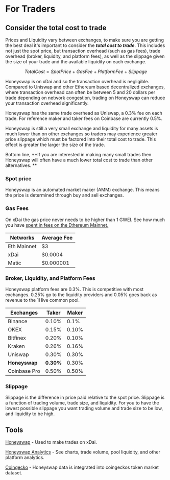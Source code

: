 # For Traders

## Consider the total cost to trade&#x20;

Prices and Liquidity vary between exchanges, to make sure you are getting the best deal it's important to consider the _**total cost to trade**_. This includes not just the spot price, but transaction overhead (such as gas fees), trade overhead (broker, liquidity, and platform fees), as well as the slippage given the size of your trade and the available liquidity on each exchange.&#x20;

$$
Total Cost = Spot Price + Gas Fee + Platform Fee + Slippage
$$

Honeyswap is on xDai and so the transaction overhead is negligible. Compared to Uniswap and other Ethereum based decentralized exchanges, where transaction overhead can often be between 5 and 20 dollars per trade depending on network congestion, trading on Honeyswap can reduce your transaction overhead significantly.&#x20;

Honeyswap has the same trade overhead as Uniswap, a 0.3% fee on each trade. For reference maker and taker fees on Coinbase are currently 0.5%.&#x20;

Honeyswap is still a very small exchange and liquidity for many assets is much lower than on other exchanges so traders may experience greater price slippage which must be factored into their total cost to trade. This effect is greater the larger the size of the trade. &#x20;

Bottom line, **If you are interested in making many small trades then Honeyswap will often have a much lower total cost to trade than other alternatives. **

### Spot price

Honeyswap is an automated market maker (AMM) exchange. This means the price is determined through buy and sell exchanges.&#x20;

### Gas Fees

On xDai the gas price never needs to be higher than 1 GWEI. See how much you have [spent in fees on the Ethereum Mainnet.](https://fees.wtf)&#x20;

| Networks    | Average Fee |
| ----------- | ----------- |
| Eth Mainnet | $3          |
| xDai        | $0.0004     |
| Matic       | $0.000001   |

### Broker, Liquidity, and Platform Fees

Honeyswap platform fees are 0.3%. This is competitive with most exchanges. 0.25% go to the liquidity providers and 0.05% goes back as revenue to the 1Hive common pool.

| Exchanges     | Taker     | Maker |
| ------------- | --------- | ----- |
| Binance       | 0.10%     | 0.1%  |
| OKEX          | 0.15%     | 0.10% |
| Bitfinex      | 0.20%     | 0.10% |
| Kraken        | 0.26%     | 0.16% |
| Uniswap       | 0.30%     | 0.30% |
| **Honeyswap** | **0.30%** | 0.30% |
| Coinbase Pro  | 0.50%     | 0.50% |

### Slippage

Slippage is the difference in price paid relative to the spot price. Slippage is a function of trading volume, trade size, and liquidity. For you to have the lowest possible slippage you want trading volume and trade size to be low, and liquidity to be high.

## Tools

[Honeyswap](https://honeyswap.org/#/swap) - Used to make trades on xDai.

[Honeyswap Analytics](https://info.honeyswap.org) - See charts, trade volume, pool liquidity, and other platform analytics.&#x20;

[Coingecko](https://www.coingecko.com/en) - Honeyswap data is integrated into coingeckos token market dataset. &#x20;
